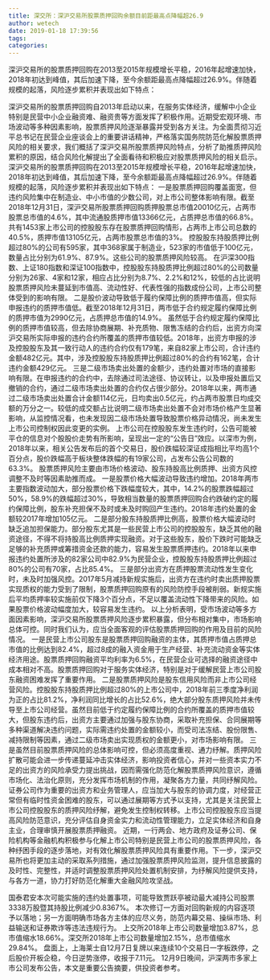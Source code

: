 ```yaml
---
title: 深交所：深沪交易所股票质押回购余额目前距最高点降幅超26.9
author: wetech
date: 2019-01-18 17:39:56
tags: 
categories: 
---
```

深沪交易所的股票质押回购在2013至2015年规模增长平稳，2016年起增速加快，2018年初达到峰值，其后加速下降，至今余额距最高点降幅超过26.9%。伴随着规模的起落，风险逐步累积并表现出如下特点：
<!-- more -->
深沪交易所的股票质押回购自2013年启动以来，在服务实体经济，缓解中小企业特别是民营中小企业融资难、融资贵等方面发挥了积极作用。近期受宏观环境、市场波动等多种因素影响，股票质押风险逐渐暴露并受到各方关注。为全面贯彻习近平总书记在民营企业座谈会上的重要讲话精神，严格落实国务院防范化解股票质押风险的相关要求，我们概括了深沪交易所股票质押风险特点，分析了助推质押风险累积的原因，结合风险化解提出了全面看待和积极应对股票质押风险的相关启示。
深沪交易所的股票质押回购在2013至2015年规模增长平稳，2016年起增速加快，2018年初达到峰值，其后加速下降，至今余额距最高点降幅超过26.9%。伴随着规模的起落，风险逐步累积并表现出如下特点：
一是股票质押回购覆盖面宽，但违约风险集中在制造业、中小市值的少数公司，对上市公司整体影响有限。截至2018年12月31日，深沪交易所股票质押回购质押股票总市值20010亿元，占两市股票总市值的4.6%，其中流通股质押市值13366亿元，占质押总市值的66.8%。共有1453家上市公司的控股股东存在股票质押回购情形，占两市上市公司总数的40.5%，质押市值13105亿元，占两市股票总市值的3%。
控股股东持股质押比例超过80%的公司有595家，其中368家属于制造业，523家的市值低于100亿元，数量占比分别为61.9%、87.9%。这些公司的股票质押风险较高。
在沪深300指数、上证180指数和深证100指数中，控股股东持股质押比例超过80%的公司数量分别为26家、4家和12家，相应占比分别为8.7%、2.2%和12%，较低的占比说明股票质押风险未蔓延到市值高、流动性好、代表性强的指数成份公司，上市公司整体受到的影响有限。
二是股价波动导致低于履约保障比例的质押市值高，但实际申报违约的质押市值低。截至2018年12月31日，两市低于合约规定履约保障比例的质押市值为2990亿元，占质押总市值的14.9%。
虽然低于合约规定履约保障比例的质押市值较高，但去除协商展期、补充质物、限售冻结的合约后，出资方向深沪交易所实际申报的违约合约所覆盖的质押市值较低。2018年，出资方申报的涉及控股股东及其一致行动人的违约合约仅有179笔，来自82家上市公司，合计违约金额482亿元。其中，涉及控股股东持股质押比例超过80%的合约有162笔，合计违约金额429亿元。
三是二级市场卖出处置的金额少，违约处置对市场的直接影响有限。在申报违约的合约中，去除通过司法途径、协议转让，以及申报处置后又撤销的合约，通过二级市场卖出处置的合约仅占很少部分。2018年以来，两市通过二级市场卖出处置合计金额114亿元，日均卖出0.5亿元，约占两市股票日均成交额的万分之一。较低的成交额占比说明二级市场卖出处置不会对市场价格产生显著影响，从监控情况看，也未发现因二级市场处置导致股票价格异动情况，尚未发生上市公司控制权因此变更的实例。
上市公司在控股股东发生违约时，公告可能被平仓的信息对个股股价走势有所影响，呈现出一定的“公告日”效应。以深市为例，2018年以来，相关公告发布后的首个交易日，股价跌幅较深证成指相比平均高1个百分点，股价跌幅高于板块整体跌幅的有19家公司，占发布公告公司数的63.3%。
股票质押风险主要由市场价格波动、股东持股高比例质押、出资方风控调整不及时等因素助推而成。
一是股票价格大幅波动导致违约增加。2018年两市主要指数波动加大，部分股票价格下跌幅度较大，其中，14.2%的股票跌幅超过50%，58.9%的跌幅超过30%，导致相当数量的股票质押回购合约跌破约定的履约保障比例，股东补充担保不及时或未及时购回产生违约。2018年违约处置的金额较2017年增加105亿元。
二是部分股东持股质押比例高，股票价格大幅波动时缺乏追加担保能力。部分股东尤其是一些民营上市公司的控股股东，缺乏其他的融资途径，不得不将持股高比例质押实现融资。对于这些股东，股价下跌时可能缺乏足够的补充质押或筹措资金还款的能力，容易发生股票质押违约。2018年以来申报违约处置所涉及的82家公司中82.9%为民营企业，控股股东持股质押比例超过80%的公司有70家，占比85.4%。
三是部分出资方在质押股票流动性发生变化时，未及时加强风控。2017年5月减持新规实施后，出资方在违约时卖出质押股票实现质权的能力受到了限制，股票质押回购原有的风险防控手段被削弱。新规实施后平均质押率较实施前仅下降3个百分点，不足以覆盖流动性下降带来的风险。如果股票价格波动幅度加大，较容易发生违约。
以上分析表明，受市场波动等多方面因素影响，深沪交易所股票质押风险逐步累积暴露，但分布相对集中，市场影响总体可控。同时我们认为，应当全面客观的评估股票质押回购的作用及目前的风险情况。
一是民营上市公司股东是股票质押回购融资的主体，其质押市值占质押总市值的比例达到82.4%，超过8成的融入资金用于生产经营、补充流动资金等实体经济用途。股票质押回购融资平均利率为6.5%，在民营企业可选择的融资途径中成本相对不高。股票质押回购对于服务实体经济，特别是对于缓解民营上市公司股东融资困难发挥了重要作用。
二是股票质押风险是股东信用风险而非上市公司经营风险。控股股东持股质押比例超过80%的上市公司中，2018年前三季度净利润为正的占比81.2%，净利润同比增长的占比52.6%，绝大部分股东质押风险并未传导至上市公司经营。虽然目前低于约定履约保障比例的合约所覆盖的质押市值较大，但股东违约后，出资方主要通过加强与股东协商，采取补充担保、合同展期等多种渠道解决违约问题，实际需违约处置的金额较小，而受司法冻结、股份限售、减持限制等因素，通过二级市场卖出实现质权的金额更小，对市场影响有限。
三是虽然目前股票质押风险的总体影响可控，但必须高度重视、通力纾解。质押风险扩散可能会进一步传递蔓延冲击实体经济，影响投资者信心，并对一些资本实力不足的出资方的风险承受力提出挑战，因而需强化防范化解股票质押风险意识，遵循市场化、法治化原则，充分发挥市场机制的作用，凝聚各方力量，共同纾解风险。证券公司作为重要的出资方和业务管理人，应当加大与股东的协调力度，对经营正常但有临时性资金困难的股东，可以通过展期等方式予以支持，尤其是关注民营上市公司控股股东的质押风险纾解，避免发生控制权转移。上市公司控股股东应当提高风险防范意识，充分评估自身资金实力和流动性管理能力，立足实体经济和自身主业，合理审慎开展股票质押融资。
近期，一行两会、地方政府及证券公司、保险机构等金融机构积极参与化解上市公司特别是民营上市公司的股票质押风险，各种纾困手段的逐步落地，对有效化解股票质押风险具有重要作用。下一步，深沪交易所也将更加主动的采取系列措施，通过加强股票质押风险监测，提升信息披露的及时性、完整性，并适时调整股票质押风险处置机制安排，为纾解风险提供支持，与各方一道，协力打好防范化解重大金融风险攻坚战。
 
 
国泰君安本次可能实施的违约处置事项，可能导致贾跃亭被动最大减持公司股票3338万股暨其持股比例减少0.8367%。
本次修订一方面对回购新规的内容逐项予以落地；另一方面明确市场各方主体的应尽义务，防范内幕交易、操纵市场、利益输送和证券欺诈等违法违规行为。
上交所2018年上市公司数量增加3.87%，总市值缩水18.66%。深交所2018年上市公司数量增加2.15%，总市值缩水29.84%。
盘面上，上海莱士自12月7日复牌以来连续10个交易日一字板跌停，之后股价开板企稳，今日逆势涨停，收报于7.11元。
12月9日晚间，沪深两市多家上市公司发布公告，本文是重要公告摘要，供投资者参考。

